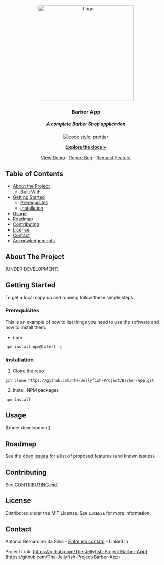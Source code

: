 

<p align="center">
  <a href="https://github.com/The-Jellyfish-Project/Barber-App">
    <img src="https://i.imgur.com/RtOfiFQ.png" alt="Logo" width="300" height="300">
  </a>

  <h3 align="center">Barber App</h3>
  <h5 align="center"> A complete Barber Shop application</h5>
       
  <p align="center"> 

 <a href="#badge">
    <img alt="code style: prettier" src="https://img.shields.io/badge/code_style-prettier-ff69b4.svg?style=flat-square"></a>
  <a href="https://gitter.im/jlongster/prettier">
</p>
  <p align="center">
    <a href="https://github.com/The-Jellyfish-Project/Barber-App"><strong>Explore the docs »</strong></a>
    <br />
    <br />
    <a href="https://github.com/The-Jellyfish-Project/Barber-App">View Demo</a>
    ·
    <a href="https://github.com/The-Jellyfish-Project/Barber-App/issues">Report Bug</a>
    ·
    <a href="https://github.com/The-Jellyfish-Project/Barber-App/issues">Request Feature</a>
  </p>
</p>



<!-- TABLE OF CONTENTS -->
## Table of Contents

* [About the Project](#about-the-project)
  * [Built With](#built-with)
* [Getting Started](#getting-started)
  * [Prerequisites](#prerequisites)
  * [Installation](#installation)
* [Usage](#usage)
* [Roadmap](#roadmap)
* [Contributing](#contributing)
* [License](#license)
* [Contact](#contact)
* [Acknowledgements](#acknowledgements)


## About The Project
(UNDER DEVELOPMENT)

<!-- GETTING STARTED -->
## Getting Started

To get a local copy up and running follow these simple steps.

### Prerequisites

This is an example of how to list things you need to use the software and how to install them.
* npm
```sh
npm install npm@latest -g
```

### Installation

1. Clone the repo
```sh
git clone https://github.com/The-Jellyfish-Project/Barber-App.git
```
2. Install NPM packages
```sh
npm install
```



<!-- USAGE EXAMPLES -->
## Usage
(Under development)



<!-- ROADMAP -->
## Roadmap

See the [open issues](https://github.com/The-Jellyfish-Project/Barber-App/issues) for a list of proposed features (and known issues).



<!-- CONTRIBUTING -->
## Contributing

See [CONTRIBUTING.md](https://github.com/The-Jellyfish-Project/Barber-App/wiki/Contributing).



<!-- LICENSE -->
## License

Distributed under the MIT License. See `LICENSE` for more information.



<!-- CONTACT -->
## Contact

Antônio Bernardino da Silva - [Entre em contato](https://www.linkedin.com/in/tony-silva/) - Linked In

Project Link: [https://github.com/The-Jellyfish-Project/Barber-App](https://github.com/The-Jellyfish-Project/Barber-App)


